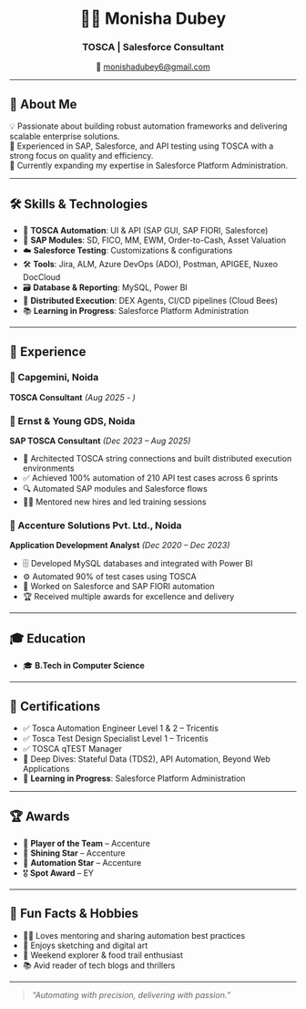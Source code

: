 <h1 align="center">👩‍💻 Monisha Dubey</h1>
<h3 align="center">TOSCA | Salesforce Consultant</h3>

<p align="center">
📧 <a href="mailto:monishadubey6@gmail.com">monishadubey6@gmail.com</a> 
</p>

---

## 🎯 About Me

💡 Passionate about building robust automation frameworks and delivering scalable enterprise solutions.  
🧠 Experienced in SAP, Salesforce, and API testing using TOSCA with a strong focus on quality and efficiency.  
🌱 Currently expanding my expertise in Salesforce Platform Administration.

---

## 🛠️ Skills & Technologies

- 🧪 **TOSCA Automation**: UI & API (SAP GUI, SAP FIORI, Salesforce)
- 🏢 **SAP Modules**: SD, FICO, MM, EWM, Order-to-Cash, Asset Valuation
- ☁️ **Salesforce Testing**: Customizations & configurations
- 🛠️ **Tools**: Jira, ALM, Azure DevOps (ADO), Postman, APIGEE, Nuxeo DocCloud
- 🗃️ **Database & Reporting**: MySQL, Power BI
- 🚀 **Distributed Execution**: DEX Agents, CI/CD pipelines (Cloud Bees)
- 📚 **Learning in Progress**: Salesforce Platform Administration

---

## 💼 Experience

### 🏢 Capgemini, Noida 
**TOSCA Consultant** *(Aug 2025 - )*

### 🏢 Ernst & Young GDS, Noida  
**SAP TOSCA Consultant** *(Dec 2023 – Aug 2025)*  
- 🧩 Architected TOSCA string connections and built distributed execution environments  
- ✅ Achieved 100% automation of 210 API test cases across 6 sprints  
- 🔍 Automated SAP modules and Salesforce flows  
- 👩‍🏫 Mentored new hires and led training sessions

### 🏢 Accenture Solutions Pvt. Ltd., Noida  
**Application Development Analyst** *(Dec 2020 – Dec 2023)*  
- 🗄️ Developed MySQL databases and integrated with Power BI  
- ⚙️ Automated 90% of test cases using TOSCA  
- 🧪 Worked on Salesforce and SAP FIORI automation  
- 🏆 Received multiple awards for excellence and delivery

---

## 🎓 Education

- 🎓 **B.Tech in Computer Science**
---

## 📜 Certifications

- ✅ Tosca Automation Engineer Level 1 & 2 – Tricentis  
- ✅ Tosca Test Design Specialist Level 1 – Tricentis  
- ✅ TOSCA qTEST Manager  
- 🧠 Deep Dives: Stateful Data (TDS2), API Automation, Beyond Web Applications  
- 🚀 **Learning in Progress**: Salesforce Platform Administration

---

## 🏆 Awards

- 🥇 **Player of the Team** – Accenture  
- 🌟 **Shining Star** – Accenture  
- 🚀 **Automation Star** – Accenture  
- 🎖️ **Spot Award** – EY

---

## 🎨 Fun Facts & Hobbies

- 👩‍🏫 Loves mentoring and sharing automation best practices  
- 🎨 Enjoys sketching and digital art  
- 🥾 Weekend explorer & food trail enthusiast  
- 📚 Avid reader of tech blogs and thrillers

---

> _“Automating with precision, delivering with passion.”_
